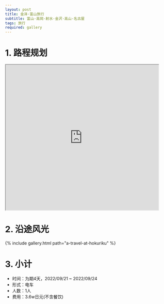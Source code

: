 ```yaml
---
layout: post
title: 金泽·富山旅行
subtitle: 富山·高岡·射水·金沢·高山·名古屋
tags: 旅行
required: gallery
---
```


# 1. 路程规划

<iframe src="https://www.google.com/maps/d/embed?mid=19sdbWbBazi_OwawTevDZ85ELOa55hzk&ehbc=2E312F" width="100%" height="480"></iframe>

# 2. 沿途风光

{% include gallery.html path="a-travel-at-hokuriku" %}

# 3. 小计

- 时间：为期4天，2022/09/21 ~ 2022/09/24
- 形式：电车
- 人数：1人
- 费用：3.6w日元(不含餐饮)
